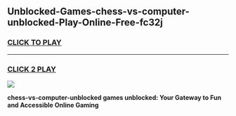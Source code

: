 
## Unblocked-Games-chess-vs-computer-unblocked-Play-Online-Free-fc32j
<h3>
<a href="https://premium76.site?title=chess-vs-computer-unblocked&ref=26A">CLICK TO PLAY</a></h3>
<hr>

<h3>
<a href="https://premium76.site?title=chess-vs-computer-unblocked&ref=26A">CLICK 2 PLAY</a>
  
</h3>

<a href="https://premium76.site?title=chess-vs-computer-unblocked&ref=26A"><img src="https://clearcache.store/games.png"></a>


**chess-vs-computer-unblocked games unblocked: Your Gateway to Fun and Accessible Online Gaming**
